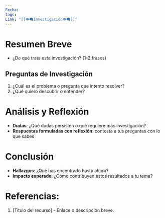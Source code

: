 ```yaml
---
Fecha: 
tags: 
Link: "[[👁‍🗨Investigación👁‍🗨]]"
---
```


# Resumen Breve
- ¿De qué trata esta investigación? (1-2 frases)
## Preguntas de Investigación 
1. ¿Cuál es el problema o pregunta que intento resolver? 
2. ¿Qué quiero descubrir o entender? 

# Análisis y Reflexión   
- **Dudas**: ¿Qué dudas persisten o qué requiere más investigación?  
- **Respuestas formuladas con reflexión**: contesta a tus preguntas con lo que sabes

# Conclusión 
- **Hallazgos**: ¿Qué has encontrado hasta ahora?  
- **Impacto esperado**: ¿Cómo contribuyen estos resultados a tu tema?

# Referencias:
1. [Título del recurso] - Enlace o descripción breve.